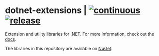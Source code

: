 # dotnet-extensions | [![continuous](https://github.com/hexagram-solutions/dotnet-extensions/actions/workflows/continuous.yml/badge.svg)](https://github.com/Hexagrams/dotnet-extensions/actions/workflows/continuous.yml) [![release](https://github.com/hexagram-solutions/dotnet-extensions/actions/workflows/release.yml/badge.svg)](https://github.com/Hexagrams/dotnet-extensions/actions/workflows/release.yml)

Extension and utility libraries for .NET. For more information, check out the
[docs](https://hexagram-solutions.github.io/dotnet-extensions/).

The libraries in this repository are available on [NuGet](https://www.nuget.org/profiles/hexagrams).
